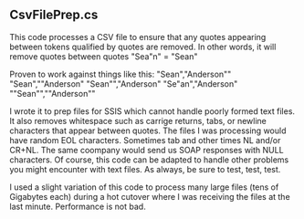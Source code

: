 ## CsvFilePrep.cs
This code processes a CSV file to ensure that any quotes appearing between tokens qualified by quotes are removed. In other words, it will remove quotes between quotes  "Sea"n" = "Sean"


Proven to work against things like this:
"Sean","Anderson""
"Sean",""Anderson"
"Sean"","Anderson"
"Se"an","Anderson"
""Sean"",""Anderson""

 
I wrote it to prep files for SSIS which cannot handle poorly formed text files.  It also removes whitespace such as carrige returns, tabs, or newline characters that appear between quotes.  The files I was processing would have random EOL characters.  Sometimes tab and other times NL and/or CR+NL.  The same coompany would send us SOAP responses with NULL characters. Of course, this code can be adapted to handle other problems you might encounter with text files.  As always, be sure to test, test, test.
 

I used a slight variation of this code to process many large files (tens of Gigabytes each) during a hot cutover where I was receiving the files at the last minute.  Performance is not bad. 

